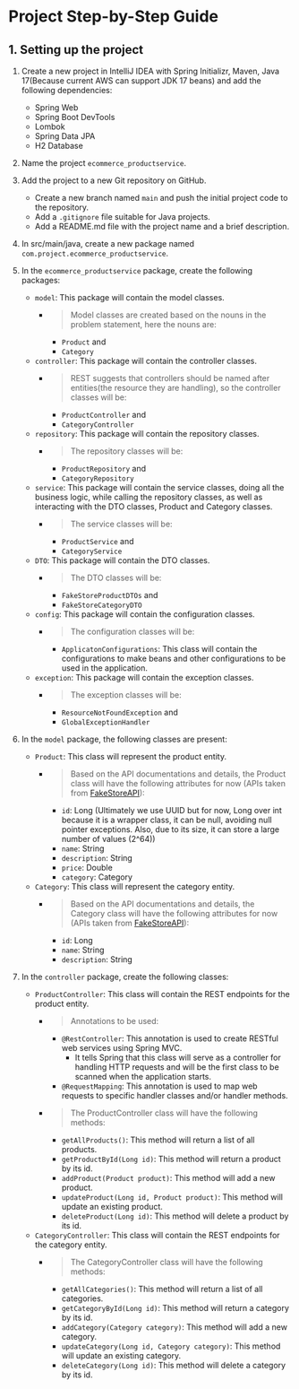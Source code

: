 # Project Step-by-Step Guide

## 1. Setting up the project
1. Create a new project in IntelliJ IDEA with Spring Initializr, Maven, Java 17(Because current AWS can support JDK 17 beans) and add the following dependencies:
    - Spring Web
    - Spring Boot DevTools
    - Lombok
    - Spring Data JPA
    - H2 Database

2. Name the project `ecommerce_productservice`.

3. Add the project to a new Git repository on GitHub.
    - Create a new branch named `main` and push the initial project code to the repository.
    - Add a `.gitignore` file suitable for Java projects.
    - Add a README.md file with the project name and a brief description.

4. In src/main/java, create a new package named `com.project.ecommerce_productservice`.

5. In the `ecommerce_productservice` package, create the following packages:
    - `model`: This package will contain the model classes.
       - > Model classes are created based on the nouns in the problem statement, here the nouns are:
           - `Product` and
           - `Category`
    - `controller`: This package will contain the controller classes.
       - > REST suggests that controllers should be named after entities(the resource they are handling), so the controller classes will be:
         - `ProductController` and 
         - `CategoryController`
    - `repository`: This package will contain the repository classes.
       - > The repository classes will be:
         - `ProductRepository` and
         - `CategoryRepository`
    - `service`: This package will contain the service classes, doing all the business logic, while calling the repository classes, as well as interacting with the DTO classes, Product and Category classes.
       - > The service classes will be:
         - `ProductService` and
         - `CategoryService`
    - `DTO`: This package will contain the DTO classes.
       - > The DTO classes will be:
         - `FakeStoreProductDTOs` and
         - `FakeStoreCategoryDTO`
    - `config`: This package will contain the configuration classes.
       - > The configuration classes will be:
         - `ApplicatonConfigurations`: This class will contain the configurations to make beans and other configurations to be used in the application.
    - `exception`: This package will contain the exception classes.
       - > The exception classes will be:
         - `ResourceNotFoundException` and
         - `GlobalExceptionHandler`

6. In the `model` package, the following classes are present:
    - `Product`: This class will represent the product entity.
      - > Based on the API documentations and details, the Product class will have the following attributes for now (APIs taken from [FakeStoreAPI](https://fakestoreapi.com/docs)):
        - `id`: Long (Ultimately we use UUID but for now, Long over int because it is a wrapper class, it can be null, avoiding null pointer exceptions. Also, due to its size, it can store a large number of values (2^64))
        - `name`: String
        - `description`: String
        - `price`: Double
        - `category`: Category 
    - `Category`: This class will represent the category entity.
      - > Based on the API documentations and details, the Category class will have the following attributes for now (APIs taken from [FakeStoreAPI](https://fakestoreapi.com/docs)):
        - `id`: Long
        - `name`: String
        - `description`: String

7. In the `controller` package, create the following classes:
    - `ProductController`: This class will contain the REST endpoints for the product entity. 
      - > Annotations to be used:
        - `@RestController`: This annotation is used to create RESTful web services using Spring MVC.
          - It tells Spring that this class will serve as a controller for handling HTTP requests and will be the first class to be scanned when the application starts. 
        - `@RequestMapping`: This annotation is used to map web requests to specific handler classes and/or handler methods.
      - > The ProductController class will have the following methods:
        - `getAllProducts()`: This method will return a list of all products.
        - `getProductById(Long id)`: This method will return a product by its id.
        - `addProduct(Product product)`: This method will add a new product.
        - `updateProduct(Long id, Product product)`: This method will update an existing product.
        - `deleteProduct(Long id)`: This method will delete a product by its id.
    - `CategoryController`: This class will contain the REST endpoints for the category entity.
      - > The CategoryController class will have the following methods:
        - `getAllCategories()`: This method will return a list of all categories.
        - `getCategoryById(Long id)`: This method will return a category by its id.
        - `addCategory(Category category)`: This method will add a new category.
        - `updateCategory(Long id, Category category)`: This method will update an existing category.
        - `deleteCategory(Long id)`: This method will delete a category by its id.